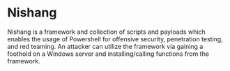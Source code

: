 # Nishang
Nishang is a framework and collection of scripts and payloads which enables the usage of Powershell for offensive security, penetration testing, and red teaming. An attacker can utilize the framework via gaining a foothold on a Windows server and installing/calling functions from the framework.
